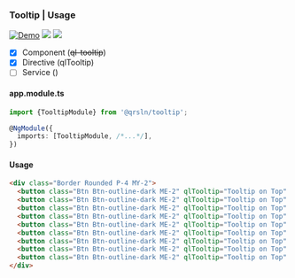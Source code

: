 ### Tooltip | Usage

[![Demo](https://img.shields.io/badge/Demo-blue)](https://krsln.github.io/Showcase/Libraries/Tooltip)
[![](https://img.shields.io/badge/Main-projects-white)](../projects.md)
[![](https://img.shields.io/badge/readme-white)](readme.md)

- [x] Component (~~ql-tooltip~~)
- [x] Directive (qlTooltip)
- [ ] Service ()

#### app.module.ts

```typescript
import {TooltipModule} from '@qrsln/tooltip';

@NgModule({
  imports: [TooltipModule, /*...*/],
})
```  

#### Usage
```html
<div class="Border Rounded P-4 MY-2">
  <button class="Btn Btn-outline-dark ME-2" qlTooltip="Tooltip on Top" placement="top" [outline]="true" [duration]="500" [rounded]="true" [theme]="'primary'"> Primary </button>
  <button class="Btn Btn-outline-dark ME-2" qlTooltip="Tooltip on Top" placement="top" [outline]="true" [duration]="500" [rounded]="true" [theme]="'secondary'"> Secondary </button>
  <button class="Btn Btn-outline-dark ME-2" qlTooltip="Tooltip on Top" placement="top" [outline]="true" [duration]="500" [rounded]="true" [theme]="'success'"> Success </button>
  <button class="Btn Btn-outline-dark ME-2" qlTooltip="Tooltip on Top" placement="top" [outline]="true" [duration]="500" [rounded]="true" [theme]="'info'"> Info </button>
  <button class="Btn Btn-outline-dark ME-2" qlTooltip="Tooltip on Top" placement="top" [outline]="true" [duration]="500" [rounded]="true" [theme]="'warning'"> Warning </button>
  <button class="Btn Btn-outline-dark ME-2" qlTooltip="Tooltip on Top" placement="top" [outline]="true" [duration]="500" [rounded]="true" [theme]="'danger'"> Danger </button>
  <button class="Btn Btn-outline-dark ME-2" qlTooltip="Tooltip on Top" placement="top" [outline]="true" [duration]="500" [rounded]="true" [theme]="'light'"> Light </button>
  <button class="Btn Btn-outline-dark ME-2" qlTooltip="Tooltip on Top" placement="top" [outline]="true" [duration]="500" [rounded]="true" [theme]="'dark'"> Dark </button>
  <button class="Btn Btn-outline-dark ME-2" qlTooltip="Tooltip on Top" placement="top" [outline]="true" [duration]="500" [rounded]="true" [theme]="'night'"> Night </button>
</div>
``` 
